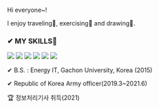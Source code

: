 Hi everyone~!

I enjoy traveling🚀, exercising🏃 and drawing🎨.
                                                              
### ✔ MY SKILLS💪<br>
<img src="https://img.shields.io/badge/C-A8B9CC?style=flat-square&logo=C&logoColor=white"/></a> <img src="https://img.shields.io/badge/JAVA-007396?style=flat-square&logo=JAVA&logoColor=white"/></a> <img src="https://img.shields.io/badge/Python-3766AB?style=flat-square&logo=Python&logoColor=white"/></a> <img src="https://img.shields.io/badge/MySQL-4479A1?style=flat-square&logo=MySQL&logoColor=white"/></a> <img src="https://img.shields.io/badge/HTML5-E34F26?style=flat-square&logo=HTML5&logoColor=white"/></a> <img src="https://img.shields.io/badge/css-1572B6?style=flat-square&logo=css3&logoColor=white"/></a>

✔ B.S. : Energy IT, Gachon University, Korea (2015)

✔ Republic of Korea Army officer(2019.3~2021.6)

🏆 정보처리기사 취득(2021)
